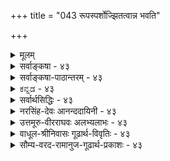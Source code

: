 +++
title = "043 रूपस्पर्शोज्झितत्वान्न भवति"

+++
<details><summary>मूलम्</summary>

रूपस्पर्शोज्झितत्वान्न भवति गगनं दर्शनस्पर्शनार्हं घ्राणश्रोत्रे रसज्ञाऽप्यवगमयति न द्रव्यमन्यत्त्वबाह्यम् ।  
तस्मान्नाध्यक्षवेद्यं वियदिति यदि न प्रत्ययस्यापरोक्ष्यात् पञ्चीकारेण नैल्यं पटमलिनिमवद्भाषितं वोपकुर्यात् ॥ ४३ ॥
</details>

<details><summary>सर्वाङ्कषा - ४३</summary>

I 



आकाशस्य प्रत्यक्षत्वसंभवमाक्षिप्य समाधत्ते - रूपेत्यादिना । इन्द्रियाणि षट् । तेषु गगनं रूप- **स्पर्शोज्झितत्वात्** = रूपेण स्पर्शेन च रहितत्वात् दर्शनस्पर्शनार्हं न **भवति** = चक्षुस्त्वगिन्द्रियग्रहणयोग्यं न भवति । इन्द्रियद्वयमेव द्रव्यग्रहणसमर्थम् । तत्र चाक्षुषप्रत्यक्षं प्रति रूपं कारणम् । स्पार्शनप्रत्यक्षं प्रति स्पर्शः कारणमिति सर्वानुभवसिद्धम् । गगने तु रूपमपि नास्ति ; स्पर्शोऽपि नास्ति । ततश्च गगनं न चक्षुषा, नापि त्वचा ग्रहीतुं शक्यमिति, 'नीलं नभः' इति प्रतीतिरपि भ्रान्तिरेव स्यात् । इतरैरिन्द्रियैस्तद्ग्रहणं भवेदिति शङ्कामपनयति घ्राणेत्यादिना । घ्राणश्रोत्रे **रसज्ञापि** = घ्राणोन्द्रियम्, श्रोत्रेन्द्रियम्, रसनेन्द्रियं च द्रव्यं न **अवगमयति** =द्रव्यविषयप्रत्यक्षं न जनयति, तेषां गन्धशब्दरसात्मकगुणमात्रग्रहणसमर्थत्वात् । अस्तु तर्हि मनः गगनग्राहकम्, मनो हि सर्वग्रहणसमर्थम्, इत्यत्राह - अन्यदिति । **अन्यत्** = मनस्तु **अबाह्यम्** = बाह्यवस्तुग्रहणसमर्थं न । षट्सु इन्द्रियेषु, मनः आन्तरसुखदुःखादिग्रहण एव समर्थम् । बाह्यवस्तुग्रहणविषये मनः तत्तदिन्द्रियसहकारि भवति, न तु स्वातन्त्र्येण बाह्यवस्तुग्रहणसमर्थम् । तदेतद्वैलक्षण्यं 'तु 'शब्दः सूचयति । इतरेषु पञ्चस्वपि घ्राणश्रोत्ररसनेन्द्रियाणि यथासंख्यं गन्धशब्दरसमात्रग्राहकाणि, न तु तदाश्रयद्रव्यग्राहकाणि । 

[[89]]

तस्मान्नाध्यक्षवेद्यं वियदिति यदि, न, प्रत्ययस्यापरोक्ष्यात् 

पञ्चीकारेण नैल्यं पटमलिनिमवत् भाषितं वोपकुर्यात् ॥43॥ 



चक्षुरिन्द्रियम् त्वगिन्द्रियं द्वयमेव रूपस्पर्शादिगुणग्राहकम्, तदाश्रयद्रव्यग्राहकं च । इदं द्वयमपि न गगनग्रहणसमर्थम् । रूपाभावात् चक्षुः न गगनं ग्रहीतुमलम् । स्पर्शाभावात् त्वगिन्द्रियमपि नालम् । इन्द्रियजन्यं ज्ञानमेव प्रत्यक्षमित्युच्यते । नैकमपीन्द्रियंम् गगनग्रहणसमर्थम् । उक्तकारणात् **वियत्** = गगनम् अध्यक्षवेद्यं **न** = प्रत्यक्षग्राह्यं न भवति । एवं च ' प्रत्यक्षं व्योम' इति प्रतिज्ञा कथं साधीयसीति । निगमयतितस्मादित्यादि । तस्मात् **वियत्** = आकाशम् अध्यक्षवेद्यं **न** = प्रत्यक्षविषयो न ॥ 

I 

इति **यदि** = इति चेत्, **न** = नेदं युक्तम् । कुत इत्यत्र **हेतुंः** = **प्रत्ययस्य** = अनुभवस्य **आपरोक्ष्यात्** = अपरोक्षरूपत्वात् ॥ अयं भावः - ज्ञानं द्विविधम् - स्मृतिः अनुभवश्चेति । अनुभवो द्विविधः - परोक्षः अपरोक्षश्च । परोक्षस्तु व्याप्तिज्ञानजन्यः अनुमितिरूपः, शब्दजन्यशाब्दबोधरूपश्च । प्रकृते चक्षुरुन्मीलनसमनन्तरमेव जायमानः पुरः प्रदेशानुभवः न व्याप्तिज्ञानजन्यः, न वा शब्दजन्यः, उभयोरप्यभावात् । विषये विप्रतिपत्तिस्तु न भवितुमर्हति । ननु अनुभवो यथा प्रत्यक्षः परोक्षश्चेति द्विविधः तथा विधान्तरमप्यस्ति प्रमा भ्रमश्चेति । अन्यथा रज्जुसर्पानुभवसत्यसर्पानुभवयोः वैलक्षण्यं न स्यात्, उभयोरपरोक्षत्वात् । रज्जुसर्पज्ञानं ह्यपरोक्षरूपमिति सर्वसंमतम् । अतः अपरोक्षत्वमात्रात् न वस्तुसिद्धिरिति चेत्, सत्यम्; तदपि विचारयामः । ज्ञानस्य भ्रमत्वं हि कारणदोषबाधकप्रत्ययाभ्यां ज्ञातव्यम् । 'नभो न नीलम्' इति बाधकप्रत्ययः न हि कस्य चिदस्ति । कूपरन्धादिशब्दवाच्यान्तरालविषयकप्रतीतेः न हि अनन्तरकाले बाधकप्रत्ययो दृश्यते । नापि कश्चन कारणदोषो वा दृष्टचरः । अतोऽयं प्रत्ययः प्रमैव ॥ 

ननु नायं प्रत्ययः चाक्षुषः, चाक्षुषप्रत्यक्षं प्रति रूपस्य कारणत्वात्, आकाशे च रूपाभावात्; तथा चानुमानम् ' कूपादिप्रत्ययः, न चाक्षुषः, रूपरहितवस्तुविषयत्वात्'; अथवा 'कूपादिः न चाक्षुषप्रत्यक्षविषयः, रूपरहितत्वात्' इति । न चेदमप्रयोजकम्, चाक्षुषप्रत्यक्षं प्रति रूपस्य कारणत्वात् । अन्यथा आत्मनोऽपि चाक्षुषत्वं स्यादिति चेत्; रूपजातिसंख्यादिप्रत्ययैरनैकान्तिकत्वात् । रूपरहितानामपि रूपादीनां प्रत्यक्षं चाक्षुषं सर्वसंमतम् । न च रूपरहितत्वेऽपि रूपम् अन्येषां चाक्षुषप्रत्यक्षहेतुः स्वयमचाक्षुषं कथं स्यात् इति चेत्; न, अन्येषां चाक्षुषप्रत्यक्षहेतुः चक्षुरिन्द्रियंम् न हि प्रत्यक्षम् । लोके चक्षुश्शब्दवाच्यगोलकस्य पार्थिवत्वात्, तन्न चक्षुरिन्द्रियम्, किन्तु तदतिरिक्तमन्यदेव चक्षुरिन्द्रियम् । तत्तैजसमितीतरे, तच्चाहङ्कारिकमिति सिद्धान्तः। अत एव तदतीन्द्रियम् । एवञ्च चक्षुरिन्द्रियस्याप्रत्यक्षत्वेऽपि तत् घटादिप्रत्यक्षे कारणम् । एवं रूपमपि भवतु । एवं गोत्वादिविषयकं प्रत्यक्षं चाक्षुषम् । गोत्वं तु रूपरहितम् । एवमेव संख्यादिकमपि । किञ्चेदं सर्वं अद्रव्यविषयकम् । अतः द्रव्यविषयकत्वमपि प्रत्ययविशेषणमिष्टम् । कूपादिकं तु द्रव्यमेव । अतः द्रव्यविषयकचाक्षुषं प्रत्येव रूपं साक्षात्कारणम् । जातिगुणादीनां चाक्षुषद्रव्याश्रितत्वादेव चाक्षुषत्वमिति चेत्, न । चाक्षुषघटाश्रितस्य गुरुत्वस्य चाक्षुषत्वाभावात् । अभावस्य रूपरहितस्य चाक्षुषत्वात्; 'येनेन्द्रियेण यत् गृह्यते, तन्निष्ठा जातिस्तदभावश्च तेनैवेन्द्रियेण गृह्यते' इति किल भवतां नियमः । अतः यथानुभवमेव 



[[90]]

[आकाशानुमाननिरासः ] 

44. शब्दस्याधारभूतं कथमपि गगनं शक्यते नानुमातुं 

स्वेच्छातः पारिशेष्यक्रम इह कथितोऽतिप्रसङ्गादिदुस्थः । 

व्यवस्था वक्तव्या । अन्ततः - पञ्चीकारेणेत्यादि । एतत्सिद्धान्ते पञ्चीकरणप्रक्रियाया अङ्गीकारात्, आकाशेऽपि पृथिव्यंशस्य सत्त्वात्, तत्संबन्धात् गगनमपि प्रत्यक्षं भवतु । **भाषितं** = श्रीभाष्येऽभिहितं **पञ्चीकारेण** = पञ्चीकरणप्रक्रियया नैल्यम् **उपकुर्यात्** = आकाशप्रत्यक्षे सहकारि स्यात्कामम् । पार्थिवभागगतं रूपम् आकाशप्रत्यक्षहेतुर्भवतु । अन्यप्रत्यक्षं प्रति अन्यदीयं रूपं कथं हेतुः स्यादित्यत्र दृष्टान्तः - पटमलिनवदिति । श्वेतं वस्त्रं मलिनवस्तुसंयोगात् यदा कर्बुरवर्णं भवति, तदा तत्र पटस्थश्वेतरूपस्याग्रहणेऽपि, तत्संयुक्तमलिनवस्तुगतकर्बुरवर्णग्रहणेनैव पटमपि गृह्णाति चक्षुः । तत्र पटचाक्षुषं प्रति स्वाश्रयसंयुक्तत्वसंबन्धेनैव रूपं कारणम् । एवमङ्गीकारे अनुभव एव कारणम् । अतः अनुभवानुरोधेन कारणान्वेषणं कर्तव्यम् । तस्मात् गगनस्य प्रत्यक्षत्वे सिद्धे कारणं यत्किञ्चित् कल्प्यताम् ॥ 

वस्तुतस्तु – पुरोवर्तिसमीपदेशे नैल्यादर्शनात् 'नीलं नभः' इति प्रतीतिः दूरत्वादिदोषादेव । पञ्चीकरणप्रक्रियया सर्वं सर्वत्र वर्तत इति 'शुक्तौ रजतावयवसद्भावात्' इति श्रीभाष्यमपि गुरुमतानुवादः, संभवस्थलाभिप्रायकं वा, रजतावयवपदेन रजते दृश्यमानफालफल्यहेतुभूतधातुविशेषाभिधानाद्वा वा योजनीयम्। अन्यथा देहे आत्मभ्रमो न स्यात्, देहे आत्मावयवाभावादित्यादि तत्रत्यव्याख्यादिषु स्पष्टम् । पञ्चीकरणमपि तत्त्वक्षेत्राभिप्रायकम्, न तु स्थूलभौतिकाभिप्रायकम्, वहुविधविज्ञानविरोधापत्तेः । अतः इदमपि आचार्याणां तर्ककौशलप्रदर्शनमात्रम् । किमाश्चर्यमितोऽपि, यत् अन्यानि प्रकाशयन्नालोकः तेजो द्रव्यमपि न स्वतः प्रत्यक्षः । कुड्यादिप्रतिघात एव स चाक्षुष इति नव्यविज्ञानिनां प्रयोगपर्यन्तो निर्णयः । एतादृशभौतिकविषये नवीनं विज्ञानं बहुपराक्रान्तं प्रत्यक्षसिद्धम् । काणादैः कृतमन्वेषणमप्यारंभकालिकम् । वेदान्तशास्त्रं तु तत्त्वविषयकम्, न स्थूलजगद्विषयकम् । अत एतादृशविषयेष्विदानीमौदासीन्यमेव वरमिति मन्तव्यम् ॥ ४३ ॥
</details>

<details><summary>सर्वाङ्कषा-पाठान्तरम् - ४३</summary>

आकाशस्य प्रत्यक्षत्वसंभवमाक्षिप्य समाधत्ते - रूपेत्यादिना । इन्द्रियाणि षट्‌ । तेषु गगनं रूप- स्पर्शोज्झितत्वात्‌ = रूपेण स्पर्शेन च रहितत्वात्‌ दर्शनस्पर्शनार्हं न भवति = चक्षुस्त्वगिन्द्रियग्रहणयोग्यं न भवति । इन्द्रियद्वयमेव द्रव्यग्रहणसमर्थम्‌ । तत्र चाक्षुषप्रत्यक्षं प्रति रूपं कारणम्‌ । स्पार्शनप्रत्यक्षं प्रति स्पर्शः कारणमिति सर्वानुभवसिद्धम्‌ । गगने तु रूपमपि नास्ति; स्पर्शोऽपि नास्ति । ततश्च गगनं न चक्षुषा, नापि त्वचा ग्रहीतुं शक्यमिति, 'नीलं नभः' इति प्रतीतिरपि भ्रान्तिरेव स्यात्‌ । इतरैरिन्द्रियस्तदग्रहणं भवेदिति शङ्कामपनयति - घ्राणेत्यादिना । घ्राणश्रोत्रे रसज्ञापि = घ्राणेन्द्रियम्‌, श्रोत्रेन्द्रियम्‌, रसनेन्द्रियं च द्रव्यं न अवगमयति = द्रव्यविषयप्रत्यक्षं न जनयति, तेषां गन्धशब्दरसात्मकगुणमात्रग्रहणसमर्थत्वात्‌ । अस्तु तर्हि मनः गगनग्राहकम्‌, मनो हि सर्वग्रहणसमर्थम्‌, इत्यत्राह - अन्यदिति । अन्यत्‌ = मनस्तु अबाह्यम्‌ = बाह्यवस्तुग्रहणसमर्थं न । षट्सु इन्द्रियेषु, मनः आन्तरसुखदुः खादिग्रहण एव समर्थम्‌ । बाह्यवस्तुग्रहणविषये मनः तत्तदिन्द्रियसहकारि भवति, न तु स्वातन्त्र्येण बाह्यवस्तुग्रहणसमर्थम्‌ । तदेतद्वैलक्षण्यं 'तु'शब्दः सूचयति । इतरेषु पञ्चस्वपि घ्राणश्रोत्ररसनेन्द्रियाणि यथासंख्यं गन्धशब्दरसमात्रग्राहकाणि, न तु तदाश्रयद्रव्यग्राहकाणि । चक्षुरिन्द्रियम्‌, त्वगिन्द्रियं द्वयमेव रूपस्पर्शादिगुणग्राहकम्‌, तदाश्रयद्रव्यग्राहकं च । इदं द्वयमपि न गगनग्रहणसमर्थम्‌ । रूपाभावात्‌ चक्षुः न गगनं ग्रहीतुमलम्‌ । स्पर्शाभावात्‌ त्वगिन्द्रियमपि नालम्‌ । इन्द्रियजन्यं ज्ञानमेव प्रत्यक्षमित्युच्यते | नैकमपीन्द्रियं गगनग्रहणसमर्थम्‌ । उक्तकारणात्‌ वियत्‌ = गगनम्‌ अध्यक्षवेद्यं न = प्रत्यक्षग्राह्यं न भवति । एवं च 'प्रत्यक्षं व्योम' इति प्रतिज्ञा कथं साधीयसीति । निगमयति - तस्मादित्यादि । तस्मात्‌ वियत्‌ = आकाशम्‌ अध्यक्षवेद्यं न = प्रत्यक्षविषयो न ॥   
इति यदि = इति चेत्‌, न = नेदं युक्तम्‌ । कुत इत्यत्र हेतुः = प्रत्ययस्य = अनुभवस्य आपरोक्ष्यात्‌ = अपरोक्षरूपत्वात्‌ ॥ अयं भावः - ज्ञानं द्विविधम्‌ - स्मृतिः अनुभवश्चेति । अनुभवो द्विविधः - परोक्षः अपरोक्षश्च । परोक्षस्तु व्याप्तिज्ञानजन्यः अनुमितिरूपः, शब्दजन्यशाब्दबोधरूपश्च । प्रकृते चक्षुरुन्मीलनसमनन्तरमेव जायमानः पुरःप्रदेशानुभवः न व्याप्तिज्ञानजन्यः, न वा शब्दजन्यः, उभयोरप्यभावात्‌ । विषये विप्रतिपत्तिस्तु न भवितुमर्हति । ननु अनुभवो यथा प्रत्यक्षः परोक्षश्चेति द्विविधः, तथा विधान्तरमप्यस्ति, प्रमा भ्रमश्चेति । अन्यथा रज्जुसर्पानुभवसत्यसर्पानुभवयोः वैलक्षण्यं न स्यात्‌, उभयोरपरोक्षत्वात्‌ । रज्जुसर्पज्ञानं ह्यपरोक्षरूपमिति सर्वसंमतम्‌ । अतः अपरोक्षत्वमात्रात्‌ न वस्तुसिद्धिरिति चेत्‌, सत्यम्‌; तदपि विचारयामः । ज्ञानस्य भ्रमत्वं हि कारणदोषबाधकप्रत्ययाभ्यां ज्ञातव्यम्‌ । 'नभो न नीलम्‌' इति बाधकप्रत्ययः न हि कस्य चिदस्ति । कूपरन्ध्रादिशब्दवाच्यान्तरालविषयकप्रतीतेः न हि अनन्तरकाले बाधकप्रत्ययो दृश्यते । नापि कश्चन कारणदोषो वा दृष्टचरः । अतोऽयं प्रत्ययः प्रमैव ॥   
ननु नायं प्रत्ययः चाक्षुषः, चाक्षुषप्रत्यक्ष प्रति रूपस्य कारणत्वात्‌, आकाशे च रूपाभावात्‌; तथा चानुमानम्‌ 'कुपादिप्रत्ययः, न चाक्षुषः, रूपरहितवस्तुविषयत्वात्‌'; अथवा 'कूपादिः न चाक्षुषप्रत्यक्षविषयः, रूपरहितत्वात्‌' इति । न चेदमप्रयोजकम्‌, चाक्षुषप्रत्यक्षं प्रति रूपस्य कारणत्वात्‌ । अन्यथा आत्मनोऽपि चाक्षुषत्वं स्यादिति चेत्‌; रूपजातिसंख्यादिप्रत्ययैरनैकान्तिकत्वात्‌ । रूपरहितानामपि रूपादीनां प्रत्यकं चाक्षुषं सर्वसंमतम्‌ । न च रूपरहितत्वेऽपि रूपम्‌ अन्येषां चाक्षुषप्रत्यक्षहेतुः स्वयमचाक्षुषं कथं स्यात्‌ इति चेत्‌; न, अन्येषां चाक्षुषप्रत्यक्षहेतुः चक्षुरिन्द्रियम्‌ न हि प्रत्यक्षम्‌ । लोके चक्षुश्शब्दवाच्यगोलकस्य पार्थिवत्वात्‌, तन्न चक्षुरिन्द्रियम्‌, किन्तु तदतिरिक्तमन्यदेव चक्षुरिन्द्रियम्‌ । तत्तैजसंमितीतरे, तच्चाहङ्कारिकमिति सिद्धान्तः । अत एव तदतीन्द्रियम्‌ । एवञ्च चक्षरिन्द्रियस्याप्रत्यक्षत्वेऽपि तत्‌ घटादिप्रत्यक्षे कारणम्‌ । एवं रूपमपि भवतु । एवं गोत्वादिविषयकं प्रत्यक्षं चाक्षुषम्‌ । गोत्वं तु रूपरहितम्‌ । एवमेव संख्यादिकमपि । किञ्चेदं सर्वं अद्रव्यविषयकम्‌ । अतः द्रव्यविषयकत्वमपि प्रत्ययविशेषणमिष्टम्‌ । कूपादिकं तु द्रव्यमेव । अतः द्रव्यविषयकचाक्षुषं प्रत्येव रूपं साक्षात्कारणम्‌ । जातिगुणादीनां चाक्षुषद्रव्याश्रितत्वादेव चाक्षुषत्वमिति चेत्‌, न । चाक्षुषघटाश्रितस्य गुरुत्वस्य चाक्षुषत्वाभावात्‌ । अभावस्य रूपरहितस्य चाक्षुषत्वात्‌; 'येनेन्द्रियेण यत्‌ गृह्यते, तन्निष्ठा जातिस्तदभावश्च तेनैवेन्द्रियेण गृह्यते' इति किल भवतां नियमः । अतः यथानुभवमेव व्यवस्था वक्तव्या । अन्ततः - पञ्चीकारेणेत्यादि । एतत्सिद्धान्ते पञ्चीकरणप्रक्रियाया अङ्गीकारात्‌, आकाशेऽपि पृथिव्यंशस्य सत्त्वात्‌, तत्संबन्धात्‌ गगनमपि प्रत्यक्षं भवतु । भाषितं = श्रीभाष्येऽभिहितं पञ्चीकारेण = पञ्चीकरणप्रक्रियया नैल्यम्‌ उपकुर्यात्‌ = आकाशप्रत्यक्षे सहकारि स्यात्कामम्‌ । पार्थिवभागगतं रूपम्‌ आकाशप्रत्यक्षहेतुर्भवतु । अन्यप्रत्यक्षं प्रति अन्यदीयं रूपं कथं हेतुः स्यादित्यत्र दृष्टान्तः -पटमलिनवदिति । श्वेतं वस्त्रं मलिनवस्तुसंयोगात्‌ यदा कर्बुरवर्णं भवति, तदा तत्र पटस्थश्वेतरूपस्याग्रहणेऽपि, तत्संयुक्तमलिनवस्तुगतकर्बुरवर्णग्रहणेनैव पटमपि गृह्णाति चक्षुः । तत्र पटचाक्षुषं प्रति स्वाश्रयसंयुक्तत्वसंबन्धेनैव रूपं कारणम्‌ । एवमङ्गीकारे अनुभव एव कारणम्‌ । अतः अनुभवानुरोधेन कारणान्वेषणं कर्तव्यम्‌ । तस्मात्‌ गगनस्य प्रत्यक्षत्वे सिद्धे कारणं यत्किञ्चित्‌ कल्प्यताम्‌ ॥   
वस्तुतस्तु - पुरोवर्तिसमीपदेशे नैल्यादर्शनात्‌ 'नीलं नभः' इति प्रतीतिः दूरत्वादिदोषादेव । पञ्चीकरणप्रक्रियया सर्वं सर्वत्र वर्तत इति 'शुक्तौ रजतावयवसद्भावात्‌' इति श्रीभाष्यमपि गुरुमतानुवादः, संभवस्थलाभिप्रायकं वा, रजतावयवपदेन रजते दृश्यमानफालफल्यहेतुभूतधातुविशेषाभिधानाद्वा वा योजनीयम्‌ । अन्यथा देहे आत्मभ्रमो न स्यात्‌, देहे आत्मावयवाभावादित्यादि तत्रत्यव्याख्यादिषु स्पष्टम्‌ । पञ्चीकरणमपि तत्त्वक्षेत्राभिप्रायकम्‌, न तु स्थूलभौतिकाभिप्रायकम्‌, बहुविधविज्ञानविरोधापत्तेः । अतः इदमपि आचार्याणां तर्ककौशलप्रदर्शनमात्रम्‌ । किमाश्चर्यमितोऽपि, यत्‌ अन्यानि प्रकाशयन्नालोकः तेजो द्रव्यमपि न स्वतः प्रत्यक्षः । कुड्यादिप्रतिघात एव स चाक्षुष इति नव्यविज्ञानिनां प्रयोगपर्यन्तो निर्णयः । एतादृशाभौतिकविषये नवीनं विज्ञानं बहुपराक्रान्तं प्रत्यक्षसिद्धम्‌ । कणादैः कृतमन्वेषणमप्यारंभकालिकम्‌ । वेदान्तशास्त्रं तु तत्त्वविषयकम्‌, न स्थूलजगद्विषयकम्‌ । अत एतादृशविषयेष्विदानीमौदासीन्यमेव वरमिति मन्तव्यम्‌ ॥ ४३ ॥
</details>

<details><summary>ಕನ್ನಡ - ४३</summary>

- 43 -

\-

[आकाश चकुरिन्द्रियग्राह्य]

57

रूपस्स र्शोजि तत्वान्न भवति गगनं दर्शनस्पर्शनार्ह० प्राण रसज्ञाऽ पवगमयति न द्रव्यमन्य बाह्यं । तस्मान्नाध्यक्षवेद्यं नियति यदि न प्रत्ययापरोक्षात् पञ्चीकारेण नैल्यं पटमलिनिमवद्भाषितं वोपकुर्यात् ॥

आकाश प्रत्यक्षवागलु साध्यविल्ल ऎन्दु शङ्किसि समाधानवन्नु हेळु तारॆ - गगनं रूपस्पर्शजितत्वात् दर्शनस्पर्शनार्हं न भवति - आकाश बण्ण मत्तु स्पर्शरहितवाद्दरिन्द चक्षुस्सु मत्तु प्रो

यदिन्द ग्राह्यवागलारदु. घाण रसज्ञा अपि द्रव्यं न अवगमयति - भ्रूण स्तोत्र मत्तु रसनेन्द्रियगळु द्रव्यवन्नु ग्रहिसलु समर्थवल्ल. अन्यत्तु अबाह्यं -उळिद इन्द्रियवाद मन स्वन्तु हॊरगिन वस्तुवन्नु ग्रहिसलारदु. तस्मात् वियत् अध्यक्ष वेद्यं न आद्दरिन्द अकाश प्रत्यक्षदिन्द ग्राह्यवागलारदु.

इति यदि, प्रत्ययस्य अपरोक्षात् न हीगॆन्दरॆ, नम्म अनु भव कण्णारकण्डद्दागिरुवुदरिन्द इदु सरियल्ल .

घटप्रत्यक्षक्कॆ बण्ण कारणवादरू बण्णद प्रत्यक्षक्कॆ मत्तॊन्दु बण्ण कारणवागुवुदिल्ल. सङ्ख्यादिगळल्लि बण्णविल्लदिद्दरू अवु प्रत्यक्षवॆम्बुदु सर्वसम्मत. आद्दरिन्द प्रत्यक्षक्कॆ आया वस्तुगळ अर्हतॆये कारणवे हॊरतु रूपादिगळु कारणवल्ल .

भाषितं पञ्चीकारेण नैल्यं वा पटमलिनव उप कुर्यात् अथवा भाष्यदल्लि हेळिरुवन्तॆ पञ्चीकरण प्रक्रियॆयिन्द आकाशदल्लि सूक्ष्मवाद पृथिविय भागविरुवुदरिन्द आकाशदल्लि नीलि बण्ण इरबहुदाद्दरिन्द ई बण्णवे, बट्टॆय कॊळॆयन्तॆ आकाशद प्रत्यक्षक्कॆ सहायकवागबहुदु. बट्टॆ कॊळॆयादाग बट्टॆय निज बण्ण काणुवुदिल्ल . अदर मेलिरुव कॊळॆय बण्णवे काणुत्तदॆ. बट्टॆय बण्ण काणदिद्दरू बट्टॆयु प्रत्यक्षवागुवन्तॆ आकाश स्वतः बण्ण रहितवादरू पञ्चीकरणदिन्द अदरॊन्दिगॆ कूडिरुव पृथिविय बण्णदिन्दले आकाशवू प्रत्यक्षवागलु साध्य ऎन्दु अभिप्राय .

अनेक कडॆ अचार्यरु मॊदलनॆय पक्षवन्ने साधिसिरुवुदरिन्द ई वाद प्रौढवादवॆन्दु तिळियबेकु ॥ ४३ ॥
</details>

<details><summary>सर्वार्थसिद्धिः - ४३</summary>

आकाशस्य प्रत्यक्षत्वे परोक्तं बाधकं शङ्कते - रूपेति ॥ नभो न चाक्षुषम्, रूपशून्यद्रव्यत्वात् ; नापि स्पार्शनं स्पर्शशून्यद्रव्यत्वादिति हेतुद्वयविभागः । अन्येषां तु बाह्येन्द्रियाणामत्रासंभवमाह - घ्राणेति । घ्राणादीनि हि स्ववेद्यगुणाश्रयमपि नावगमयन्ति, किं पुनर्द्रव्यान्तरमिति भावः । मानसप्रत्यक्षमिह दूरनिरस्तमित्याह - अन्यदिति । तुशब्दोऽत्रा-त्यन्तासंभवपरः । अबाह्यम् - आत्मतद्धर्मव्यतिरिक्तेषु न स्वातन्त्र्येण प्रवर्तत इत्यर्थः । संकलितमाह - तस्मादिति । अस्मदादीति विशेषणीयम् । चोद्यस्य दत्तोत्तरत्वाभिप्रायेण प्रतिवक्ति - नेति । अभिप्रेतं व्यनक्ति - प्रत्ययस्येति । अयं भावः - न रूपादिविरहाच्चाक्षुषत्वादिहानिः, रूपादिप्रत्यक्ष[त्व]वद्यथादर्शन व्यवस्थोपपत्तेः । प्रतिप्रयोगश्च - विगीतमस्मदादिबाह्येन्द्रियग्राह्यं बाह्यत्वे सत्यस्मदाद्यपरोक्षधीविषयत्वात्, अविगीतवत् । नात्र हेतुरसिद्धः, परिशेषप्राप्तेः । न तावदत्रागमिकी नभःप्रतीतिः, तदनभिज्ञानामपि संभवात् । नाप्यानुमानिकी, सिद्धेऽपि तदनुमाने अनधिगततादृशानुमानानां नभःप्रतीतेः । तदेवमाकाशस्यात्रानुमानादिविषयत्वायोगात् आबालपण्डितमनुभूयमानत्वाच्च तद्बुद्धिरपरोक्षेति सिद्धम् । नन्वसिद्धस्य सिद्धस्य वा नभसः प्रत्यक्षत्वसाधनम् ? नाद्यः, अनुमानकथाबाह्यत्वात् । न द्वितीयः, अनुमानतस्तत्सिद्धेस्त्वदनभ्युपगमात्, प्रत्यक्षतस्तत्सिद्धेरस्मदनभ्युपगमादिति । मैवम् ; उभयसंमतादागमतोऽपि तत्सिद्धेः । आस्तामागमः, पृथिव्याद्यतिरिक्तस्य नभःप्रतीतिविषयस्य कस्यचिदुभयसंमत्या पक्षीकारोपपत्तेः । अन्यथा कथम[न्य]त्र त्वदुक्तमप्रत्यक्षत्वानुमानं जीवेत् ? सर्व-लोकप्रत्यक्षविरुद्धं च तत् । तथाऽपि तत्स्वीकारे बुद्धिव्यतिरिक्ततया बाह्यार्थस्सर्वोऽप्यप्रत्यक्ष इति वदन् सौत्रान्तिक एव समर्थः स्यात् । तदेवं नीरूपस्यापि नभसश्चाक्षुषत्वं निर्व्याघातम् । भाष्ये त्वस्य पञ्चीकरणेन रूपवत्तया चाक्षुषत्वाविरोधवचनं वैभवात्स्यात् । यथा रूपरूपिरूपसमवेतरूपैकार्थसमवेतानां चाक्षुषत्वमविशिष्टमङ्गीक्रियते, तथा रूपिद्रव्यसंवलितस्यापि क्वचित्स्यात् । न चातिप्रसङ्गः, समचर्चत्वात् । न हि रूपिद्रव्यं रूपैकार्थसमवेतं वा सर्वं चक्षुर्ग्राह्यम्, योग्यतानियमस्य दुर्लङ्घत्वादिति । तदेतदभिप्रेत्याह -पञ्चीकारेणेति ॥ ४३ ॥ इत्याकाशस्यास्मदादिप्रत्यक्षत्वम् ॥
</details>

<details><summary>नरसिंह-देवः आनन्ददायिनी - ४३</summary>

आक्षेपसंगतिमाह - आकाशस्येति । नभो न चाक्षुषमिति । लौकिकचाक्षुषधीविषयो नेत्यर्थः । रूपेति - घटरूपादौ व्यभिचारवारणाय विशेषणविशेष्ये । एवमुत्तरत्रापि द्रष्टव्यम् । मनो न बाह्यग्राहकं भवतीत्यभिप्रायेणाह -अबाह्यमिति । ननु मनसः सर्वज्ञानहेतुत्वात् कथं न बाह्यग्राहकत्वमित्यत्राह - स्वातन्त्र्येणेति । इन्द्रियान्तरादिसहकारितां विनेत्यर्थः । संकलितमिति - संगृहीत(मर्थ)मित्यर्थः । योगिप्रत्यक्षवेद्यत्वाद्बाध इत्यत्राह - अस्मदादीति । ननु प्रत्ययस्यापरोक्ष्यमसिद्धं इन्द्रियग्राह्यत्वसंदेहे हि तस्यापि संदेह एवेति चेत्; तत्राह - अयं भाव इति । विगीतमिति -योगिबाह्येन्द्रियग्राह्यत्वेन (ह्यत्वमादाय) सिद्धसाधनवारणायास्मदादीति । अन्तरिन्द्रियग्राह्यत्वमादाय सिद्धसाधनवारणाय बाह्येति । हेतावप्यात्मादौ व्यभिचारवारणाय बाह्यत्वेति । परमाणौ व्यभिचारवारणाय -अस्मदादीति । पारिशेष्यमेवोपपादयति - न तावदित्यादिना । नभःप्रतीतिरपरोक्षा स्मृत्यनुमितिशाब्दान्यत्वे सति प्रतीतित्वात् संप्रतिपन्नवत् इति परिशेषानुमानं द्रष्टव्यम् । ननु नभः - प्रतीतिसिद्धौ तस्याः पारिशेष्यादापरोक्ष्यं सिध्येत् त(देव नास्ति)स्या एवासिद्धिः, इत्यत्राह - आबालेति । ननु नभसो बहिरिन्द्रिय(बहिः)प्रत्यक्षत्वसाधनं न संभभवती(वति आश्रयासिद्धेरि)त्याशङ्कते - नन्विति । आबालपण्डितमनुभूयमानत्वाच्चेति नभस्सि(संभवत्सि)द्धेरूक्तत्वादियं शङ्का न युक्ता तथाऽपि तत्सिद्धि(प्रमण)निरूपणे उभयसिद्ध(संमत)प्रमाणसिद्धत्वाभावादाश्रयासिद्धिरि(द्धिमाशङ्कत इ)ति द्रष्टव्यम् । आस्तामिति । उभयसंमतसिद्धिमत्त्वं पक्षताप्रयाजेकम्; न तु उभयसंमतप्रमाणसिद्धत्वमपि, गौरवादिति भावः । प्रतिबन्दिमाह - अन्यथेति । नन्वेवमपि म(त)दुक्तानुमानेन प्रतिरुद्धत्वात् प्रत्यक्षत्वसिद्धिरपि न स्यादित्यत्राह - सर्वलोकेति । तथा च त्वदुक्तस्य बाधितत्वेन न्यूनबलत्वान्न प्रतिपक्षतेति भावः । ननु श्वैत्यानुमानात्पीतप्रत्यक्षबाधवत् सर्वेषामाकाशप्रतीतेरेव बाधोऽस्त्वित्यत्राह - तथाऽपीति । दोषमूलत्वनिर्णयात् पीतप्रत्यक्षं न्यूनबलम् इह तु न तथा; तथाऽपि बाधोक्तौ सौत्रान्तिकपक्ष एवाङ्गीकर्तुं शक्य इत्यर्थः । ननु नभसो रूपवत्त्वं भाष्य उक्तं; कथमत्र नीरूपत्वं सिद्धं कृत्वा प्रत्यक्षत्वसाधनम्; अपसिद्धान्तात् इत्यत्राह - भाष्य इति । ननु कथं तस्य वैभवत्वमुक्तम्; पञ्चीकरणेन रूपवत्त्वात्? इति चेत्; अत्रोक्तं कैश्चित् - 'न चक्षुषा सन्मात्रं गृह्यते; तस्य रूपरूपिरूपैकार्थसमवेतपदार्थग्राहित्वात्' इति भाष्ये साक्षाद्रूपाश्रयस्यैव प्रत्यक्षत्वप्रतीतेः; अन्यथा संयुक्ताश्रयत्वादिसंबन्धेन सन्मात्रस्यापि रूपवत्त्वात् तद्भाष्यानुसाराद्वैभवत्वमिति । अन्ये तु - वैभवात्स्यादित्यस्य युक्तिवैभवादित्यर्थः । न च संयुक्ताश्रयत्वसंबन्धेन रूपवतो ग्रहे आत्मादेरपि ग्रहप्रसङ्गः; पञ्चीकरणसंबन्धेन तद्वत्त्वस्य प्रयोजकत्वात् । यद्वा - पञ्चीकृतभूतव्य(सृ)ष्ट्यादीनामेव(वा)तत्संबन्धेन तद्वत्त्वप्रयोजकत्वम् । अत एवान्यरूपमादाय शङ्खस्य पीतप्रत्यक्षविषयत्वम् । न च वायोरपि चाक्षुषत्वप्रसङ्गः; तन्निष्ठरूपस्यानुद्भूतत्वात् । उद्भुतरूपवत एव प्रत्यक्षत्वात् । न चैवमपि 'अद्यजातस्य चक्षुरपि न ह्यरूपं वायुं गृह्णाति' इति प्रमेयसंग्रहे रूपाभाववचनाद्विरोध; तस्योद्भूतरूपाभाववत्परत्वादित्याहुः । ननु रूपशून्यस्यान्यरूपमादाय चाक्षुषत्वेऽतिप्रसङ्ग इत्यत्राह - यथेति । रूपसमवेतं रूपत्वादि । रूपैकार्थसमवेतं - परिमाणादि । समानचर्चत्वमेवाह - न हीति । यद्यन्यरूपसंवलितस्य कस्यचित् बाह्यप्रत्यक्षत्वमापाद्यते तदा रूपैकार्थसमवायात्पारमाणादेश्चाक्षुषत्ववत् रसगुरुत्वादेरपि चाक्षुषत्वं स्यादित्यतिप्रसङ्गापादनं समानम्, तत्समाधानं च समानमित्यर्थः । योग्यतानियमस्य - प्रत्यक्षयोग्यतानियमस्य । दुर्लङ्घत्वात् - उभयाभ्युपेयत्वात् ॥ ४३ ॥  
आकाशस्य प्रत्यक्षत्वम्
</details>

<details><summary>उत्तमूरु-वीरराघवः अलभ्यलाभः - ४३</summary>

रूपेति । गगनमप्रत्यक्षम्, इन्द्रियाग्राह्यत्वात् । तत्साधनञ्च विशेषाभावकूटेन । गगनमचाक्षुषं नीरूपद्रव्यत्वात्, न त्वाचं निस्स्पर्शत्वात् । घ्राणश्रोत्ररसनाः न व्योमग्राहिकाः द्रव्यानवगमकत्वात् । अन्यत् - मनस्तु न तत्प्रत्यक्षहेतुः साक्षात् बाह्याविषयकत्वादिति तस्मात् = तत्तदिन्द्रियग्राह्यत्वाभावकूटाद्धेतोरप्रत्यक्षं वियदिति चेन्न – बाधितो हि हेतुरित्याह प्रत्ययस्येति । रूपावश्यकत्वमन्वारुह्याह पञ्चीति । पटमलिनिमवत् - पटनैल्यवत् । भाषितं - भाष्ये (२-२-२३) उक्तं पञ्चीकरणकृतं नैल्यं पटनैल्यवत् परम्परयोपकुर्यात् – चाक्षुषत्वनियामकं स्यादिति । गुणादिषु व्यभिचारवारणाय द्रव्यत्वादिति । तार्किकमते योगिप्रत्यक्षविषयत्वस्य अस्मन्मते इन्द्रियनिरपेक्षेश्वरनित्यमुक्तप्रत्यक्षविषयत्वस्य चेष्टत्वादाह  
अस्मदादीति । अध्यक्षवेद्यं - प्रत्यक्षविषयः । गगनं नास्मत्प्रत्यक्षवेद्यमिति साध्यम् । इन्द्रियजन्यप्रत्यक्षाविषयत्वमेव साध्यञ्चेत्, तदाऽपि योगबलसहकृतेन्द्रियजप्रत्यक्षविषयमादाय व्यभिचारः स्यात् । परिशेषप्राप्तेरिति । नभः अस्मदादिप्रत्यक्षविषयः अनुभवान्तराविषयत्वे क्षति अनुभूयमानत्वादिति प्रत्यक्षपरिशेषणं परिशेषः । संभवात् = नभःप्रतीतेजीयमानत्वात् । सिद्धेपीति । अनुमानस्य वर्तमानत्वेऽपि तत्प्रकाराज्ञानेऽपि प्रतीषयानात्वादित्यर्थः । बाह्यत्वादिति । आश्रयासिद्धिरूपदोषादिति भावः । नन्वागमानंगीकारिणा सह प्रत्यक्षाप्रत्यक्षविवादे कथमुभयसंमतत्वं गगनस्येत्यत्राह आस्तामिति । पृथिव्याद्यतिरिक्तस्येति । ''न च व्योयवागातपादौ'' इति प्राक् व्युत्पादितमेतत् । तत्स्वीकारे अप्रत्यक्षत्वस्वीकारे । समर्थः स्यादित्यत्रान्वयः । ननु चाक्षुषत्वाय रूपवत्त्वोपपादकभाष्यविरोध इत्यत्र तत् अन्याशयमित्याह भाष्येत्विति । वैभवादिति । यत् चक्षुर्मानग्राह्यद्रव्यं तत् रूपवदिति कालव्यावृत्त नियमं स्वीकृत्येति भावः । वस्तुतश्चाक्षुषत्वं यत्रयत्र तत्रतत्र रूपवियकत्वमित्येव नियमः; न तु तत्र द्रव्ये तद्गतरूपविषयकत्वमितीत्याशयेनाह यथेति । नहीति । देवपिशाचाद्यदर्शनादिति भावः ॥ ४३ ॥
</details>

<details><summary>वाधूल-श्रीनिवासः गूढार्थ-विवृतिः - ४३</summary>

तर्हि त्वदनुमानं सत्प्रतिपक्षं स्यात्, द्वयोस्तुल्यत्वादित्यत आह - सनर्वलोकप्रत्यक्षेति ॥ ४३ ॥
</details>

<details><summary>सौम्य-वरद-रामानुज-गूढार्थ-प्रकाशः - ४३</summary>

दर्शनस्पर्शनार्हमिति उभयानर्हत्वे साध्ये स्पर्शरहितत्वादित्येवालम्, व्यभिचाराभावात् इत्याशङ्क्य साध्यं हेतुं न विभजति - नभ इति । असम्भवम् - अप्रसक्तिमित्यर्थः । संकलितम् - पिण्डितार्थमित्यर्थः । यथादर्शनं व्यवस्थोपपत्तेरिति । नीलं नभ इत्यादि प्रतीतिबलात् अनुमानं बाधितमिति भावः । नचातिप्रसङ्ग इति । नीलद्रव्यसंयोगात् वाय्वादेरपि चाक्षुषत्वं स्यादित्यर्थः । नहीति । रूपिणश्चाक्षुषत्वे चक्षुरादेरपि चाक्षुषत्वं स्यात्, रूपैकार्थसमवेतस्य प्रत्यक्षत्वे, गुरुत्वादेरपि प्रत्यक्षत्वं स्यादित्यर्थः ॥ ४३ ॥
</details>









